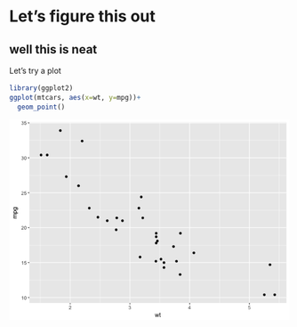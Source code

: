 # Let’s figure this out

## well this is neat

Let’s try a plot

``` r
library(ggplot2)
ggplot(mtcars, aes(x=wt, y=mpg))+
  geom_point()
```

![](/assets/rmd-images/first-r-post/unnamed-chunk-1-1.png)<!-- -->
